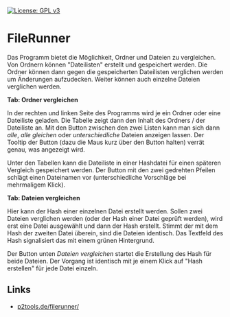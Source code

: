 
[![License: GPL v3](https://img.shields.io/badge/License-GPL%20v3-blue.svg)](http://www.gnu.org/licenses/gpl-3.0)

# FileRunner

Das Programm bietet die Möglichkeit, Ordner und Dateien zu vergleichen. Von Ordnern können "Dateilisten" erstellt und gespeichert werden. Die Ordner können dann gegen die gespeicherten Dateilisten verglichen werden um Änderungen aufzudecken. Weiter können auch einzelne Dateien verglichen werden.

**Tab: Ordner vergleichen**

In der rechten und linken Seite des Programms wird je ein Ordner oder eine Dateiliste geladen. Die Tabelle zeigt dann den Inhalt des Ordners / der Dateiliste an. Mit den Button zwischen den zwei Listen kann man sich dann *alle*, *alle gleichen* oder *unterschiedliche* Dateien anzeigen lassen. Der Tooltip der Button (dazu die Maus kurz über den Button halten) verrät genau, was angezeigt wird.

Unter den Tabellen kann die Dateiliste in einer Hashdatei für einen späteren Vergleich gespeichert werden. Der Button mit den zwei gedrehten Pfeilen schlägt einen Dateinamen vor (unterschiedliche Vorschläge bei mehrmaligem Klick).

**Tab: Dateien vergleichen**

Hier kann der Hash einer einzelnen Datei erstellt werden. Sollen zwei Dateien verglichen werden (oder der Hash einer Datei geprüft werden), wird erst eine Datei ausgewählt und dann der Hash erstellt. Stimmt der mit dem Hash der zweiten Datei überein, sind die Dateien identisch. Das Textfeld des Hash signalisiert das mit einem grünen Hintergrund.

Der Button unten *Dateien vergleichen* startet die Erstellung des Hash für beide Dateien. Der Vorgang ist identisch mit je einem Klick auf "Hash erstellen" für jede Datei einzeln.


## Links
- [p2tools.de/filerunner/](https://www.p2tools.de/filerunner/)
